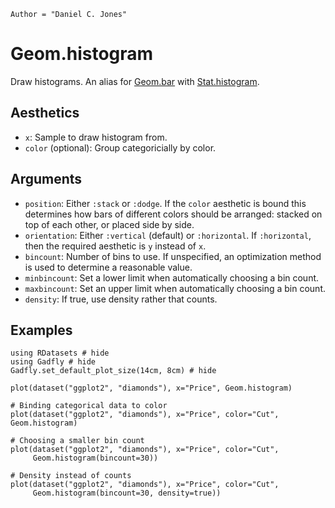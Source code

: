 ```@meta
Author = "Daniel C. Jones"
```

# Geom.histogram

Draw histograms. An alias for [Geom.bar](@ref) with [Stat.histogram](@ref).

## Aesthetics

  * `x`: Sample to draw histogram from.
  * `color` (optional): Group categoricially by color.


## Arguments

  * `position`: Either `:stack` or `:dodge`. If the `color` aesthetic is
    bound this determines how bars of different colors should be arranged:
    stacked on top of each other, or placed side by side.
  * `orientation`: Either `:vertical` (default) or `:horizontal`. If
    `:horizontal`, then the required aesthetic is `y` instead of `x`.
  * `bincount`: Number of bins to use. If unspecified, an optimization method
    is used to determine a reasonable value.
  * `minbincount`: Set a lower limit when automatically choosing a bin count.
  * `maxbincount`: Set an upper limit when automatically choosing a bin count.
  * `density`: If true, use density rather that counts.

## Examples

```@example 1
using RDatasets # hide
using Gadfly # hide
Gadfly.set_default_plot_size(14cm, 8cm) # hide
```

```@example 1
plot(dataset("ggplot2", "diamonds"), x="Price", Geom.histogram)
```

```@example 1
# Binding categorical data to color
plot(dataset("ggplot2", "diamonds"), x="Price", color="Cut", Geom.histogram)
```

```@example 1
# Choosing a smaller bin count
plot(dataset("ggplot2", "diamonds"), x="Price", color="Cut",
     Geom.histogram(bincount=30))
```

```@example 1
# Density instead of counts
plot(dataset("ggplot2", "diamonds"), x="Price", color="Cut",
     Geom.histogram(bincount=30, density=true))
```
